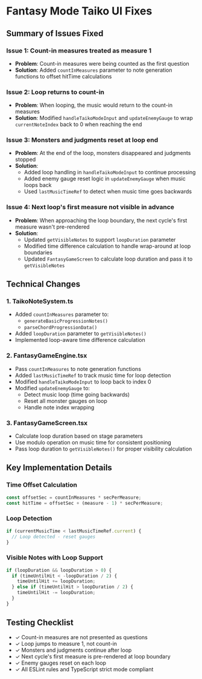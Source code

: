 # Fantasy Mode Taiko UI Fixes

## Summary of Issues Fixed

### Issue 1: Count-in measures treated as measure 1
- **Problem**: Count-in measures were being counted as the first question
- **Solution**: Added `countInMeasures` parameter to note generation functions to offset hitTime calculations

### Issue 2: Loop returns to count-in
- **Problem**: When looping, the music would return to the count-in measures
- **Solution**: Modified `handleTaikoModeInput` and `updateEnemyGauge` to wrap `currentNoteIndex` back to 0 when reaching the end

### Issue 3: Monsters and judgments reset at loop end
- **Problem**: At the end of the loop, monsters disappeared and judgments stopped
- **Solution**: 
  - Added loop handling in `handleTaikoModeInput` to continue processing
  - Added enemy gauge reset logic in `updateEnemyGauge` when music loops back
  - Used `lastMusicTimeRef` to detect when music time goes backwards

### Issue 4: Next loop's first measure not visible in advance
- **Problem**: When approaching the loop boundary, the next cycle's first measure wasn't pre-rendered
- **Solution**: 
  - Updated `getVisibleNotes` to support `loopDuration` parameter
  - Modified time difference calculation to handle wrap-around at loop boundaries
  - Updated `FantasyGameScreen` to calculate loop duration and pass it to `getVisibleNotes`

## Technical Changes

### 1. TaikoNoteSystem.ts
- Added `countInMeasures` parameter to:
  - `generateBasicProgressionNotes()`
  - `parseChordProgressionData()`
- Added `loopDuration` parameter to `getVisibleNotes()`
- Implemented loop-aware time difference calculation

### 2. FantasyGameEngine.tsx
- Pass `countInMeasures` to note generation functions
- Added `lastMusicTimeRef` to track music time for loop detection
- Modified `handleTaikoModeInput` to loop back to index 0
- Modified `updateEnemyGauge` to:
  - Detect music loop (time going backwards)
  - Reset all monster gauges on loop
  - Handle note index wrapping

### 3. FantasyGameScreen.tsx
- Calculate loop duration based on stage parameters
- Use modulo operation on music time for consistent positioning
- Pass loop duration to `getVisibleNotes()` for proper visibility calculation

## Key Implementation Details

### Time Offset Calculation
```typescript
const offsetSec = countInMeasures * secPerMeasure;
const hitTime = offsetSec + (measure - 1) * secPerMeasure;
```

### Loop Detection
```typescript
if (currentMusicTime < lastMusicTimeRef.current) {
  // Loop detected - reset gauges
}
```

### Visible Notes with Loop Support
```typescript
if (loopDuration && loopDuration > 0) {
  if (timeUntilHit < -loopDuration / 2) {
    timeUntilHit += loopDuration;
  } else if (timeUntilHit > loopDuration / 2) {
    timeUntilHit -= loopDuration;
  }
}
```

## Testing Checklist
- ✓ Count-in measures are not presented as questions
- ✓ Loop jumps to measure 1, not count-in
- ✓ Monsters and judgments continue after loop
- ✓ Next cycle's first measure is pre-rendered at loop boundary
- ✓ Enemy gauges reset on each loop
- ✓ All ESLint rules and TypeScript strict mode compliant